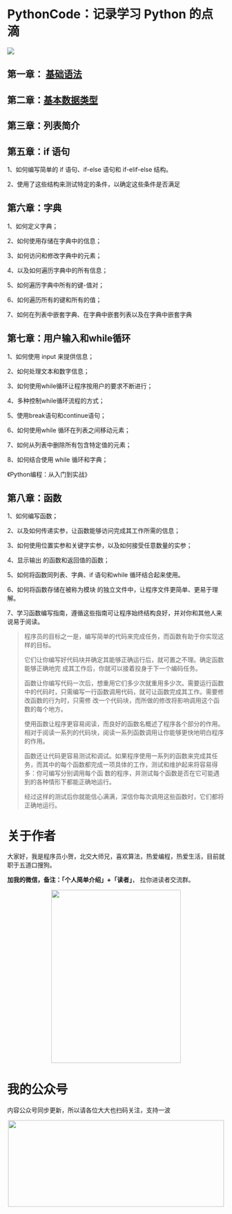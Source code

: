 # PythonCode：记录学习 Python 的点滴

![](https://cdn.jsdelivr.net/gh/rongweihe/ImageHost01/images/Python3%E7%BC%96%E7%A8%8B%EF%BC%9A%E4%BB%8E%E5%85%A5%E9%97%A8%E5%88%B0%E5%AE%9E%E8%B7%B5.png)

## 第一章： [基础语法](https://github.com/rongweihe/PythonCode/blob/master/Python3%E7%AE%80%E6%98%8E%E6%95%99%E7%A8%8B/%E7%AC%AC%E4%B8%80%E7%AB%A0-%E5%9F%BA%E7%A1%80%E8%AF%AD%E6%B3%95.md)

## 第二章：[基本数据类型](https://github.com/rongweihe/PythonCode/blob/master/Python3%E7%AE%80%E6%98%8E%E6%95%99%E7%A8%8B/%E7%AC%AC%E4%BA%8C%E7%AB%A0-%E5%9F%BA%E6%9C%AC%E6%95%B0%E6%8D%AE%E7%B1%BB%E5%9E%8B.md)

## 第三章：列表简介

## 第五章：if 语句

1、如何编写简单的 if 语句、if-else 语句和 if-elif-else 结构。

2、使用了这些结构来测试特定的条件，以确定这些条件是否满足

## 第六章：字典

1、如何定义字典；

2、如何使用存储在字典中的信息；

3、如何访问和修改字典中的元素；

4、以及如何遍历字典中的所有信息；

5、如何遍历字典中所有的键-值对；

6、如何遍历所有的键和所有的值；

7、如何在列表中嵌套字典、在字典中嵌套列表以及在字典中嵌套字典

## 第七章：用户输入和while循环

1、如何使用 input 来提供信息；

2、如何处理文本和数字信息；

3、如何使用while循环让程序按用户的要求不断进行；

4、多种控制while循环流程的方式；

5、使用break语句和continue语句；

6、如何使用while 循环在列表之间移动元素；

7、如何从列表中删除所有包含特定值的元素；

8、如何结合使用 while 循环和字典；

《Python编程：从入门到实战》

## 第八章：函数

1、如何编写函数；

2、以及如何传递实参，让函数能够访问完成其工作所需的信息；

3、如何使用位置实参和关键字实参，以及如何接受任意数量的实参；

4、显示输出 的函数和返回值的函数；

5、如何将函数同列表、字典、if 语句和while 循环结合起来使用。

6、如何将函数存储在被称为模块 的独立文件中，让程序文件更简单、更易于理解。

7、学习函数编写指南，遵循这些指南可让程序始终结构良好，并对你和其他人来说易于阅读。

> 程序员的目标之一是，编写简单的代码来完成任务，而函数有助于你实现这样的目标。
>
> 它们让你编写好代码块并确定其能够正确运行后，就可置之不理。确定函数能够正确地完 成其工作后，你就可以接着投身于下一个编码任务。 
>
> 函数让你编写代码一次后，想重用它们多少次就重用多少次。需要运行函数中的代码时，只需编写一行函数调用代码，就可让函数完成其工作。需要修改函数的行为时，只需修 改一个代码块，而所做的修改将影响调用这个函数的每个地方。
>
> 使用函数让程序更容易阅读，而良好的函数名概述了程序各个部分的作用。相对于阅读一系列的代码块，阅读一系列函数调用让你能够更快地明白程序的作用。
>
>  函数还让代码更容易测试和调试。如果程序使用一系列的函数来完成其任务，而其中的每个函数都完成一项具体的工作，测试和维护起来将容易得多：你可编写分别调用每个函 数的程序，并测试每个函数是否在它可能遇到的各种情形下都能正确地运行。
>
> 经过这样的测试后你就能信心满满，深信你每次调用这些函数时，它们都将正确地运行。



# 关于作者

大家好，我是程序员小贺，北交大师兄，喜欢算法，热爱编程，热爱生活，目前就职于五道口搜狗。

**加我的微信，备注：「个人简单介绍」+「读者」**， 拉你进读者交流群。

<div  align="center">   <img src="https://cdn.jsdelivr.net/gh/rongweihe/ImageHost01/gzh/weichat001.jpeg" width = "300" height = "400" align=center/> </div>

# 我的公众号

内容公众号同步更新，所以请各位大大也扫码关注，支持一波

<p align="center">
  <a href="https://github.com/rongweihe/MoreThanCode/">
      <img src="https://cdn.jsdelivr.net/gh/rongweihe/ImageHost01/gzh/%E5%85%AC%E4%BC%97%E5%8F%B7%E5%BA%95%E9%83%A8.jpeg" height="200" width="500">
  </a>
</p>


